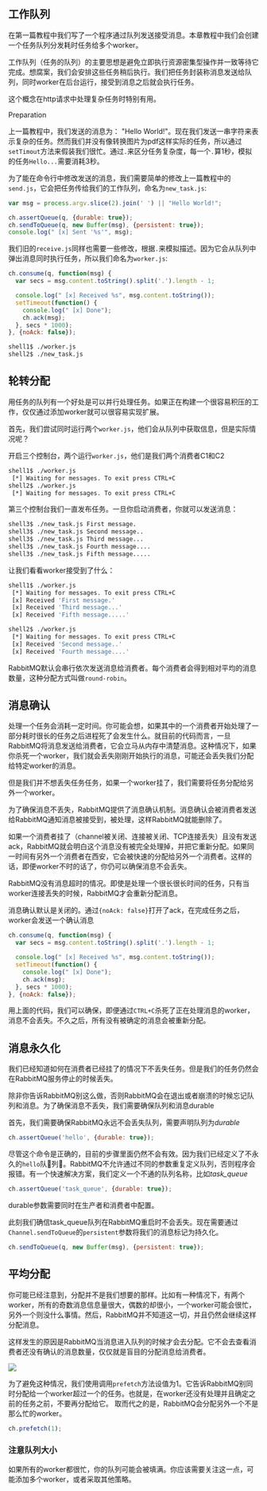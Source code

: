 ## 工作队列

在第一篇教程中我们写了一个程序通过队列发送接受消息。本章教程中我们会创建一个任务队列分发耗时任务给多个worker。

工作队列（任务的队列）的主要思想是避免立即执行资源密集型操作并一致等待它完成。想腐案，我们会安排这些任务稍后执行。我们把任务封装称消息发送给队列，同时worker在后台运行，接受到消息之后就会执行任务。

这个概念在http请求中处理复杂任务时特别有用。

Preparation

上一篇教程中，我们发送的消息为： "Hello World!"。现在我们发送一串字符来表示复杂的任务。然而我们并没有像转换图片为pdf这样实际的任务，所以通过`setTimout`方法来假装我们很忙。通过`.`来区分任务复杂度，每一个`.`算1秒，模拟的任务`Hello...`需要消耗3秒。

为了能在命令行中修改发送的消息，我们需要简单的修改上一篇教程中的`send.js`，它会把任务传给我们的工作队列，命名为`new_task.js`:

```js
var msg = process.argv.slice(2).join(' ') || "Hello World!";

ch.assertQueue(q, {durable: true});
ch.sendToQueue(q, new Buffer(msg), {persistent: true});
console.log(" [x] Sent '%s'", msg);
```

我们旧的`receive.js`同样也需要一些修改，根据`.`来模拟描述。因为它会从队列中弹出消息同时执行任务，所以我们命名为`worker.js`:

```js
ch.consume(q, function(msg) {
  var secs = msg.content.toString().split('.').length - 1;

  console.log(" [x] Received %s", msg.content.toString());
  setTimeout(function() {
    console.log(" [x] Done");
    ch.ack(msg);
  }, secs * 1000);
}, {noAck: false});
```

```bash
shell1$ ./worker.js
shell2$ ./new_task.js
```

## 轮转分配

用任务的队列有一个好处是可以并行处理任务。如果正在构建一个很容易积压的工作，仅仅通过添加worker就可以很容易实现扩展。

首先，我们尝试同时运行两个`worker.js`，他们会从队列中获取信息，但是实际情况呢？

开启三个控制台，两个运行`worker.js`，他们是我们两个消费者C1和C2

```bash
shell1$ ./worker.js
 [*] Waiting for messages. To exit press CTRL+C
shell2$ ./worker.js
 [*] Waiting for messages. To exit press CTRL+C
```

第三个控制台我们一直发布任务。一旦你启动消费者，你就可以发送消息：

```bash
shell3$ ./new_task.js First message.
shell3$ ./new_task.js Second message..
shell3$ ./new_task.js Third message...
shell3$ ./new_task.js Fourth message....
shell3$ ./new_task.js Fifth message.....
```

让我们看看worker接受到了什么：

```bash
shell1$ ./worker.js
 [*] Waiting for messages. To exit press CTRL+C
 [x] Received 'First message.'
 [x] Received 'Third message...'
 [x] Received 'Fifth message.....'
```

```bash
shell2$ ./worker.js
 [*] Waiting for messages. To exit press CTRL+C
 [x] Received 'Second message..'
 [x] Received 'Fourth message....'
```

RabbitMQ默认会串行依次发送消息给消费者。每个消费者会得到相对平均的消息数量，这种分配方式叫做`round-robin`。

## 消息确认

处理一个任务会消耗一定时间。你可能会想，如果其中的一个消费者开始处理了一部分耗时很长的任务之后进程死了会发生什么。就目前的代码而言，一旦RabbitMQ将消息发送给消费者，它会立马从内存中清楚消息。这种情况下，如果你杀死一个worker，我们就会丢失刚刚开始执行的消息，可能还会丢失我们分配给特定worker的消息。

但是我们并不想丢失任务任务，如果一个worker挂了，我们需要将任务分配给另外一个worker。

为了确保消息不丢失，RabbitMQ提供了消息确认机制。消息确认会被消费者发送给RabbitMQ通知消息被接受到，被处理，这样RabbitMQ就能删除了。

如果一个消费者挂了（channel被关闭、连接被关闭、TCP连接丢失）且没有发送ack，RabbitMQ就会明白这个消息没有被完全处理掉，并把它重新分配。如果同一时间有另外一个消费者在西安，它会被快速的分配给另外一个消费者。这样的话，即便worker不时的话了，你仍可以确保消息不会丢失。

RabbitMQ没有消息超时的情况。即使是处理一个很长很长时间的任务，只有当worker连接丢失的时候，RabbitMQ才会重新分配消息。

消息确认默认是关闭的。通过`{noAck: false}`打开了ack，在完成任务之后，worker会发送一个确认消息

```js
ch.consume(q, function(msg) {
  var secs = msg.content.toString().split('.').length - 1;

  console.log(" [x] Received %s", msg.content.toString());
  setTimeout(function() {
    console.log(" [x] Done");
    ch.ack(msg);
  }, secs * 1000);
}, {noAck: false});
```

用上面的代码，我们可以确保，即便通过`CTRL+C`杀死了正在处理消息的worker，消息不会丢失。不久之后，所有没有被确定的消息会被重新分配。

## 消息永久化

我们已经知道如何在消费者已经挂了的情况下不丢失任务。但是我们的任务仍然会在RabbitMQ服务停止的时候丢失。

除非你告诉RabbitMQ别这么做，否则RabbitMQ会在退出或者崩溃的时候忘记队列和消息。为了确保消息不丢失，我们需要确保队列和消息durable

首先，我们需要确保RabbitMQ永远不会丢失队列，需要声明队列为*durable*

```js
ch.assertQueue('hello', {durable: true});
```

尽管这个命令是正确的，目前的步骤里面仍然不会有效。因为我们已经定义了不永久的`hello`队列。RabbitMQ不允许通过不同的参数重复定义队列，否则程序会报错。有一个快速解决方案，我们定义一个不通的队列名称，比如*task_queue*

```js
ch.assertQueue('task_queue', {durable: true});
```

durable参数需要同时在生产者和消费者中配置。

此刻我们确信task_queue队列在RabbitMQ重启时不会丢失。现在需要通过`Channel.sendToQueue`的`persistent`参数将我们的消息标记为持久化。

```js
ch.sendToQueue(q, new Buffer(msg), {persistent: true});
```

## 平均分配

你可能已经注意到，分配并不是我们想要的那样。比如有一种情况下，有两个worker，所有的奇数消息信息量很大，偶数的却很小，一个worker可能会很忙，另外一个则没什么事情。然后，RabbitMQ并不知道这一切，并且仍然会继续这样分配消息。

这样发生的原因是RabbitMQ当消息进入队列的时候才会去分配。它不会去查看消费者还没有确认的消息数量，仅仅就是盲目的分配消息给消费者。

![](https://www.rabbitmq.com/img/tutorials/prefetch-count.png)

为了避免这种情况，我们使用调用`prefetch`方法设值为1。它告诉RabbitMQ别同时分配给一个worker超过一个的任务。也就是，在worker还没有处理并且确定之前的任务之前，不要再分配给它。
取而代之的是，RabbitMQ会分配另外一个不是那么忙的worker。

```js
ch.prefetch(1);
```

### 注意队列大小

如果所有的worker都很忙，你的队列可能会被填满。你应该需要关注这一点，可能添加多个worker，或者采取其他策略。

